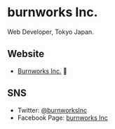 # burnworks Inc.

Web Developer, Tokyo Japan.

## Website

- [Burnworks Inc.](https://burnworks.com/) :office:

## SNS

- Twitter: [@burnworksInc](https://twitter.com/burnworksInc)
- Facebook Page: [burnworks Inc](https://www.facebook.com/burnworks.Inc)
